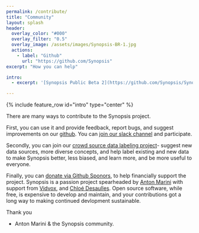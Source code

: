 ```yaml
---
permalink: /contribute/
title: "Community"
layout: splash
header:
  overlay_color: "#000"
  overlay_filter: "0.5"
  overlay_image: /assets/images/Synopsis-BR-1.jpg
  actions:
    - label: "Github"
      url: "https://github.com/Synopsis"
excerpt: "How you can help"

intro: 
  - excerpt: '[Synopsis Public Beta 2](https://github.com/Synopsis/Synopsis-Inspector/releases) is available. Want to know more? - [join our slack channel](https://join.slack.com/t/synopsis-discuss/shared_invite/enQtODIzNjg5MzA1MDYwLTg4OGM5ZGMzZTQ3OTBjYTQzZDMyNDY0ZWM3NzFkN2YxZTE5NWI5NWQyMmZjMGE1OGYyZmExMWFlZWVkMDE4ZWQ)'

---
```


{% include feature_row id="intro" type="center" %}

There are many ways to contribute to the Synopsis project.

First, you can use it and provide feedback, report bugs, and suggest improvements on our [github](http://github.com/synopsis). You can [join our slack channel](https://join.slack.com/t/synopsis-discuss/shared_invite/enQtODIzNjg5MzA1MDYwLTg4OGM5ZGMzZTQ3OTBjYTQzZDMyNDY0ZWM3NzFkN2YxZTE5NWI5NWQyMmZjMGE1OGYyZmExMWFlZWVkMDE4ZWQ) and participate.

Secondly, you can join our [crowd source data labeling project](https://synopsis.video/crowdsource/)- suggest new data sources, more diverse concepts, and help label existing and new data to make Synopsis better, less biased, and learn more, and be more useful to everyone.

Finally, you can [donate via Github Sponors](https://github.com/sponsors/vade/), to help financially support the project. Synopsis is a passion project spearheaded by [Anton Marini](http://vade.info) with support from [Vidvox](http://vidvox.net), and [Chloé Desaulles](http://chloedesaulles.com). Open source software, while free, is expensive to develop and maintain, and your contributions got a long way to making continued devlopment sustainable.

Thank you

- Anton Marini & the Synopsis community.
